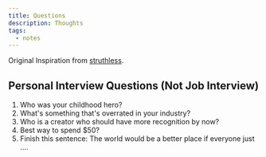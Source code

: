 ```yaml
---
title: Questions
description: Thoughts
tags:
  - notes
---
```

Original Inspiration from [struthless](https://youtu.be/2n8W6CBxc64?si=OsdfTu0yn8EIVg1K).

## Personal Interview Questions (Not Job Interview)
1. Who was your childhood hero?
2. What's something that's overrated in your industry?
3. Who is a creator who should have more recognition by now?
4. Best way to spend $50?
5. Finish this sentence: The world would be a better place if everyone just ....
